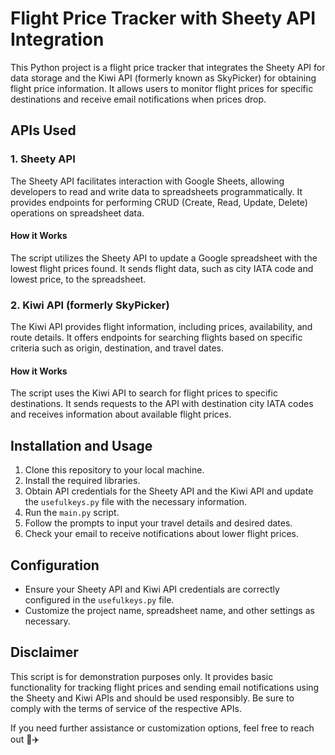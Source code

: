 # Flight Price Tracker with Sheety API Integration

This Python project is a flight price tracker that integrates the Sheety API for data storage and the Kiwi API (formerly known as SkyPicker) for obtaining flight price information. It allows users to monitor flight prices for specific destinations and receive email notifications when prices drop.

## APIs Used

### 1. Sheety API
The Sheety API facilitates interaction with Google Sheets, allowing developers to read and write data to spreadsheets programmatically. It provides endpoints for performing CRUD (Create, Read, Update, Delete) operations on spreadsheet data.

#### How it Works
The script utilizes the Sheety API to update a Google spreadsheet with the lowest flight prices found. It sends flight data, such as city IATA code and lowest price, to the spreadsheet.

### 2. Kiwi API (formerly SkyPicker)
The Kiwi API provides flight information, including prices, availability, and route details. It offers endpoints for searching flights based on specific criteria such as origin, destination, and travel dates.

#### How it Works
The script uses the Kiwi API to search for flight prices to specific destinations. It sends requests to the API with destination city IATA codes and receives information about available flight prices.

## Installation and Usage

1. Clone this repository to your local machine.
2. Install the required libraries.
3. Obtain API credentials for the Sheety API and the Kiwi API and update the `usefulkeys.py` file with the necessary information.
4. Run the `main.py` script.
5. Follow the prompts to input your travel details and desired dates.
6. Check your email to receive notifications about lower flight prices.

## Configuration

- Ensure your Sheety API and Kiwi API credentials are correctly configured in the `usefulkeys.py` file.
- Customize the project name, spreadsheet name, and other settings as necessary.

## Disclaimer

This script is for demonstration purposes only. It provides basic functionality for tracking flight prices and sending email notifications using the Sheety and Kiwi APIs and should be used responsibly. Be sure to comply with the terms of service of the respective APIs.

If you need further assistance or customization options, feel free to reach out 🛫✈️